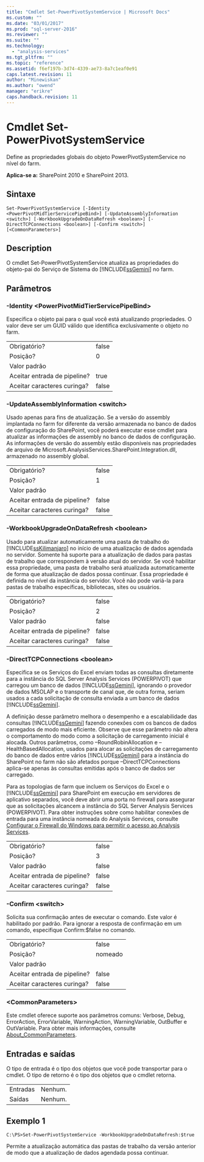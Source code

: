 ```yaml
---
title: "Cmdlet Set-PowerPivotSystemService | Microsoft Docs"
ms.custom: ""
ms.date: "03/01/2017"
ms.prod: "sql-server-2016"
ms.reviewer: ""
ms.suite: ""
ms.technology: 
  - "analysis-services"
ms.tgt_pltfrm: ""
ms.topic: "reference"
ms.assetid: f6ef197b-3d74-4339-ae73-8a7c1eaf0e91
caps.latest.revision: 11
author: "Minewiskan"
ms.author: "owend"
manager: "erikre"
caps.handback.revision: 11
---
```

# Cmdlet Set-PowerPivotSystemService
  Define as propriedades globais do objeto PowerPivotSystemService no nível do farm.  
  
 **Aplica-se a:** SharePoint 2010 e SharePoint 2013.  
  
## Sintaxe  
  
```  
Set-PowerPivotSystemService [-Identity <PowerPivotMidTierServicePipeBind>] [-UpdateAssemblyInformation <switch>] [-WorkbookUpgradeOnDataRefresh <boolean>] [-DirectTCPConnections <boolean>] [-Confirm <switch>] [<CommonParameters>]  
```  
  
## Description  
 O cmdlet Set-PowerPivotSystemService atualiza as propriedades do objeto-pai do Serviço de Sistema do [!INCLUDE[ssGemini](../../includes/ssgemini-md.md)] no farm.  
  
## Parâmetros  
  
### -Identity \<PowerPivotMidTierServicePipeBind>  
 Especifica o objeto pai para o qual você está atualizando propriedades. O valor deve ser um GUID válido que identifica exclusivamente o objeto no farm.  
  
|||  
|-|-|  
|Obrigatório?|false|  
|Posição?|0|  
|Valor padrão||  
|Aceitar entrada de pipeline?|true|  
|Aceitar caracteres curinga?|false|  
  
### -UpdateAssemblyInformation \<switch>  
 Usado apenas para fins de atualização. Se a versão do assembly implantada no farm for diferente da versão armazenada no banco de dados de configuração do SharePoint, você poderá executar esse cmdlet para atualizar as informações de assembly no banco de dados de configuração. As informações de versão do assembly estão disponíveis nas propriedades de arquivo de Microsoft.AnalysisServices.SharePoint.Integration.dll, armazenado no assembly global.  
  
|||  
|-|-|  
|Obrigatório?|false|  
|Posição?|1|  
|Valor padrão||  
|Aceitar entrada de pipeline?|false|  
|Aceitar caracteres curinga?|false|  
  
### -WorkbookUpgradeOnDataRefresh \<boolean>  
 Usado para atualizar automaticamente uma pasta de trabalho do [!INCLUDE[ssKilimanjaro](../../includes/sskilimanjaro-md.md)] no início de uma atualização de dados agendada no servidor. Somente há suporte para a atualização de dados para pastas de trabalho que correspondem à versão atual do servidor. Se você habilitar essa propriedade, uma pasta de trabalho será atualizada automaticamente de forma que atualização de dados possa continuar. Essa propriedade é definida no nível da instância do servidor. Você não pode variá-la para pastas de trabalho específicas, bibliotecas, sites ou usuários.  
  
|||  
|-|-|  
|Obrigatório?|false|  
|Posição?|2|  
|Valor padrão|false|  
|Aceitar entrada de pipeline?|false|  
|Aceitar caracteres curinga?|false|  
  
### -DirectTCPConnections \<boolean>  
 Especifica se os Serviços do Excel enviam todas as consultas diretamente para a instância do SQL Server Analysis Services (POWERPIVOT) que carregou um banco de dados [!INCLUDE[ssGemini](../../includes/ssgemini-md.md)], ignorando o provedor de dados MSOLAP e o transporte de canal que, de outra forma, seriam usados a cada solicitação de consulta enviada a um banco de dados [!INCLUDE[ssGemini](../../includes/ssgemini-md.md)].  
  
 A definição desse parâmetro melhora o desempenho e a escalabilidade das consultas [!INCLUDE[ssGemini](../../includes/ssgemini-md.md)] fazendo conexões com os bancos de dados carregados de modo mais eficiente. Observe que esse parâmetro não altera o comportamento do modo como a solicitação de carregamento inicial é alocada. Outros parâmetros, como –RoundRobinAllocation e –HealthBasedAllocation, usados para alocar as solicitações de carregamento do banco de dados entre vários [!INCLUDE[ssGemini](../../includes/ssgemini-md.md)] para a instância do SharePoint no farm não são afetados porque –DirectTCPConnections aplica-se apenas às consultas emitidas após o banco de dados ser carregado.  
  
 Para as topologias de farm que incluem os Serviços do Excel e o [!INCLUDE[ssGemini](../../includes/ssgemini-md.md)] para SharePoint em execução em servidores de aplicativo separados, você deve abrir uma porta no firewall para assegurar que as solicitações alcancem a instância do SQL Server Analysis Services (POWERPIVOT). Para obter instruções sobre como habilitar conexões de entrada para uma instância nomeada do Analysis Services, consulte [Configurar o Firewall do Windows para permitir o acesso ao Analysis Services](../../analysis-services/instances/configure-the-windows-firewall-to-allow-analysis-services-access.md).  
  
|||  
|-|-|  
|Obrigatório?|false|  
|Posição?|3|  
|Valor padrão|false|  
|Aceitar entrada de pipeline?|false|  
|Aceitar caracteres curinga?|false|  
  
### -Confirm \<switch>  
 Solicita sua confirmação antes de executar o comando. Este valor é habilitado por padrão. Para ignorar a resposta de confirmação em um comando, especifique Confirm:$false no comando.  
  
|||  
|-|-|  
|Obrigatório?|false|  
|Posição?|nomeado|  
|Valor padrão||  
|Aceitar entrada de pipeline?|false|  
|Aceitar caracteres curinga?|false|  
  
### \<CommonParameters>  
 Este cmdlet oferece suporte aos parâmetros comuns: Verbose, Debug, ErrorAction, ErrorVariable, WarningAction, WarningVariable, OutBuffer e OutVariable. Para obter mais informações, consulte [About_CommonParameters](http://go.microsoft.com/fwlink/?linkID=227825).  
  
## Entradas e saídas  
 O tipo de entrada é o tipo dos objetos que você pode transportar para o cmdlet. O tipo de retorno é o tipo dos objetos que o cmdlet retorna.  
  
|||  
|-|-|  
|Entradas|Nenhum.|  
|Saídas|Nenhum.|  
  
## Exemplo 1  
  
```  
C:\PS>Set-PowerPivotSystemService -WorkbookUpgradeOnDataRefresh:$true  
```  
  
 Permite a atualização automática das pastas de trabalho da versão anterior de modo que a atualização de dados agendada possa continuar.  
  
  